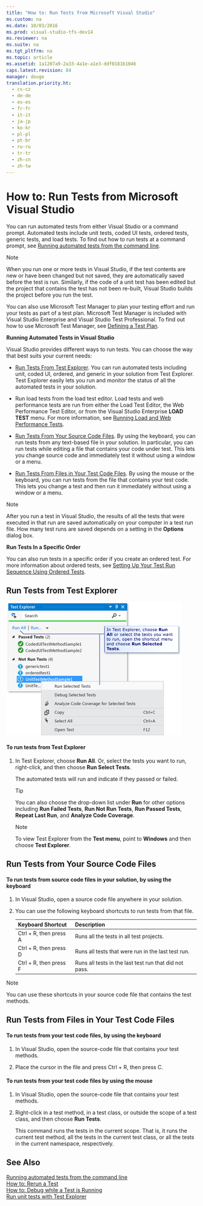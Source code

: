 ```yaml
---
title: "How to: Run Tests from Microsoft Visual Studio"
ms.custom: na
ms.date: 10/03/2016
ms.prod: visual-studio-tfs-dev14
ms.reviewer: na
ms.suite: na
ms.tgt_pltfrm: na
ms.topic: article
ms.assetid: 1a1207a9-2a33-4a1e-a1e3-ddf0181b1046
caps.latest.revision: 84
manager: douge
translation.priority.ht: 
  - cs-cz
  - de-de
  - es-es
  - fr-fr
  - it-it
  - ja-jp
  - ko-kr
  - pl-pl
  - pt-br
  - ru-ru
  - tr-tr
  - zh-cn
  - zh-tw
---
```

# How to: Run Tests from Microsoft Visual Studio
You can run automated tests from either Visual Studio or a command prompt. Automated tests include unit tests, coded UI tests, ordered tests, generic tests, and load tests. To find out how to run tests at a command prompt, see [Running automated tests from the command line](../dv_TeamTestALM/Running-automated-tests-from-the-command-line.md).  
  
> [!NOTE]
>  When you run one or more tests in Visual Studio, if the test contents are new or have been changed but not saved, they are automatically saved before the test is run. Similarly, if the code of a unit test has been edited but the project that contains the test has not been re-built, Visual Studio builds the project before you run the test.  
  
 You can also use Microsoft Test Manager to plan your testing effort and run your tests as part of a test plan. Microsoft Test Manager is included with Visual Studio Enterprise and Visual Studio Test Professional. To find out how to use Microsoft Test Manager, see [Defining a Test Plan](../Topic/Defining%20a%20Test%20Plan.md).  
  
 **Running Automated Tests in Visual Studio**  
  
 Visual Studio provides different ways to run tests. You can choose the way that best suits your current needs:  
  
-   [Run Tests From Test Explorer](#RunTestsFromUnitTestExplorer). You can run automated tests including unit, coded UI, ordered, and generic in your solution from Test Explorer. Test Explorer easily lets you run and monitor the status of all the automated tests in your solution.  
  
-   Run load tests from the load test editor. Load tests and web performance tests are run from either the Load Test Editor, the Web Performance Test Editor, or from the Visual Studio Enterprise **LOAD TEST** menu. For more information, see [Running Load and Web Performance Tests](assetId:///a4fd686e-69ec-485d-a335-acf12348aa30).  
  
-   [Run Tests From Your Source Code Files](#RunTestsFromSolutionFiles). By using the keyboard, you can run tests from any text-based file in your solution. In particular, you can run tests while editing a file that contains your code under test. This lets you change source code and immediately test it without using a window or a menu.  
  
-   [Run Tests From Files in Your Test Code Files](#RunTestsFromTestProject). By using the mouse or the keyboard, you can run tests from the file that contains your test code. This lets you change a test and then run it immediately without using a window or a menu.  
  
> [!NOTE]
>  After you run a test in Visual Studio, the results of all the tests that were executed in that run are saved automatically on your computer in a test run file. How many test runs are saved depends on a setting in the **Options** dialog box.  
  
 **Run Tests In a Specific Order**  
  
 You can also run tests in a specific order if you create an ordered test. For more information about ordered tests, see [Setting Up Your Test Run Sequence Using Ordered Tests](../dv_TeamTestALM/Setting-Up-Your-Test-Run-Sequence-Using-Ordered-Tests.md).  
  
##  <a name="RunTestsFromUnitTestExplorer"></a> Run Tests from Test Explorer  
 ![Unit Test Explorer running automated tests](../dv_TeamTestALM/media/UnitTestExplorerRunAutomatedTests.png "UnitTestExplorerRunAutomatedTests")  
  
#### To run tests from Test Explorer  
  
1.  In Test Explorer, choose **Run All**. Or, select the tests you want to run, right-click, and then choose **Run Select Tests**.  
  
     The automated tests will run and indicate if they passed or failed.  
  
    > [!TIP]
    >  You can also choose the drop-down list under **Run** for other options including **Run Failed Tests**, **Run Not Run Tests**, **Run Passed Tests**, **Repeat Last Run**, and **Analyze Code Coverage**.  
  
    > [!NOTE]
    >  To view Test Explorer from the **Test menu**, point to **Windows** and then choose **Test Explorer**.  
  
##  <a name="RunTestsFromSolutionFiles"></a> Run Tests from Your Source Code Files  
  
#### To run tests from source code files in your solution, by using the keyboard  
  
1.  In Visual Studio, open a source code file anywhere in your solution.  
  
2.  You can use the following keyboard shortcuts to run tests from that file.  
  
    |**Keyboard Shortcut**|**Description**|  
    |---------------------------|---------------------|  
    |Ctrl + R, then press A|Runs all the tests in all test projects.|  
    |Ctrl + R, then press D|Runs all tests that were run in the last test run.|  
    |Ctrl + R, then press F|Runs all tests in the last test run that did not pass.|  
  
> [!NOTE]
>  You can use these shortcuts in your source code file that contains the test methods.  
  
##  <a name="RunTestsFromTestProject"></a> Run Tests from Files in Your Test Code Files  
  
#### To run tests from your test code files, by using the keyboard  
  
1.  In Visual Studio, open the source-code file that contains your test methods.  
  
2.  Place the cursor in the file and press Ctrl + R, then press C.  
  
#### To run tests from your test code files by using the mouse  
  
1.  In Visual Studio, open the source-code file that contains your test methods.  
  
2.  Right-click in a test method, in a test class, or outside the scope of a test class, and then choose **Run Tests**.  
  
     This command runs the tests in the current scope. That is, it runs the current test method, all the tests in the current test class, or all the tests in the current namespace, respectively.  
  
## See Also  
 [Running automated tests from the command line](../dv_TeamTestALM/Running-automated-tests-from-the-command-line.md)   
 [How to: Rerun a Test](assetId:///575548c4-3a35-4b1c-b418-ecace4936593)   
 [How to: Debug while a Test is Running](../dv_TeamTestALM/How-to--Debug-while-a-Test-is-Running.md)   
 [Run unit tests with Test Explorer](../VS_IDE/Run-unit-tests-with-Test-Explorer.md)